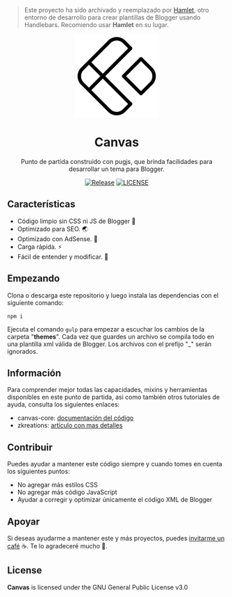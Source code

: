 > Este proyecto ha sido archivado y reemplazado por [Hamlet](https://github.com/zkreations/hamlet), otro entorno de desarrollo para crear plantillas de Blogger usando Handlebars. Recomiendo usar **Hamlet** en su lugar.

<div align="center">

  <img width='192' src="https://raw.githubusercontent.com/zkreations/canvas/master/.github/canvas.png" align="center" />

  # Canvas 

  <p>Punto de partida construido con pugjs, que brinda facilidades para desarrollar un tema para Blogger.</p>

  <p>
    <a href="https://github.com/zkreations/canvas/releases"><img src="https://img.shields.io/github/v/release/zkreations/canvas" alt="Release"></a>
    <a href="https://github.com/zkreations/canvas/blob/main/LICENSE"><img src="https://img.shields.io/github/license/zkreations/canvas" alt="LICENSE"></a>
  </p>
</div>

## Características

- Código limpio sin CSS ni JS de Blogger 🚀 
- Optimizado para SEO. 🌏
- Optimizado con AdSense. 🔮
- Carga rápida. ⚡️
- Fácil de entender y modificar. 🔰


## Empezando

Clona o descarga este repositorio y luego instala las dependencias con el siguiente comando:

```
npm i
```

Ejecuta el comando `gulp` para empezar a escuchar los cambios de la carpeta "**themes**". Cada vez que guardes un archivo se compila todo en una plantilla xml válida de Blogger. Los archivos con el prefijo "_" serán ignorados.

## Información

Para comprender mejor todas las capacidades, mixins y herramientas disponibles en este punto de partida, asi como también otros tutoriales de ayuda, consulta los siguientes enlaces:

- canvas-core: [documentación del código](https://github.com/zkreations/canvas-core/blob/main/README.md)
- zkreations: [artículo con mas detalles](https://www.zkreations.com/2023/01/crear-temas-de-blogger.html)

## Contribuir

Puedes ayudar a mantener este código siempre y cuando tomes en cuenta los siguientes puntos:

- No agregar más estilos CSS
- No agregar más código JavaScript
- Ayudar a corregir y optimizar únicamente el código XML de Blogger

## Apoyar

Si deseas ayudarme a mantener este y más proyectos, puedes [invitarme un café](https://ko-fi.com/zkreations) ☕. Te lo agradeceré mucho 👏.

## License

**Canvas** is licensed under the GNU General Public License v3.0
